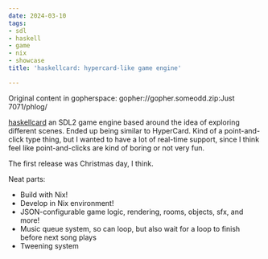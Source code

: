 ```yaml
---
date: 2024-03-10
tags:
- sdl
- haskell
- game
- nix
- showcase
title: 'haskellcard: hypercard-like game engine'

---
```

Original content in gopherspace: gopher://gopher.someodd.zip:Just 7071/phlog/


[haskellcard](https://github.com/someodd/haskellcard) an SDL2 game engine based
around the idea of exploring different scenes. Ended up being similar to
HyperCard. Kind of a point-and-click type thing, but I wanted to have a lot of
real-time support, since I think feel like point-and-clicks are kind of boring
or not very fun.

The first release was Christmas day, I think.

Neat parts:

  * Build with Nix!
  * Develop in Nix environment!
  * JSON-configurable game logic, rendering, rooms, objects, sfx, and more!
  * Music queue system, so can loop, but also wait for a loop to finish before
    next song plays
  * Tweening system

